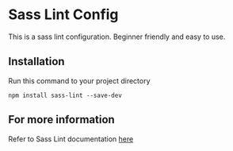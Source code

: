 # Sass Lint Config
This is a sass lint configuration. Beginner friendly and easy to use.

## Installation
Run this command to your project directory
```
npm install sass-lint --save-dev
```

## For more information 

Refer to Sass Lint documentation [here](https://github.com/sasstools/sass-lint)

